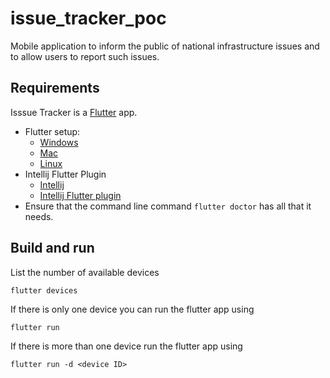 # issue_tracker_poc

Mobile application to inform the public of national infrastructure issues and to allow users to report such issues.

## Requirements

Isssue Tracker is a [Flutter](https://flutter.io/) app.
- Flutter setup:
  - [Windows](https://flutter.io/setup-windows/)
  - [Mac](https://flutter.io/setup-macos/)
  - [Linux](https://flutter.io/setup-linux/)
- Intellij Flutter Plugin
  - [Intellij](https://www.jetbrains.com/idea/download/)
  - [Intellij Flutter plugin](https://flutter.io/intellij-ide/)
- Ensure that the command line command `flutter doctor` has all that it needs.

## Build and run

List the number of available devices

    flutter devices

If there is only one device you can run the flutter app using

    flutter run

If there is more than one device run the flutter app using

    flutter run -d <device ID>
